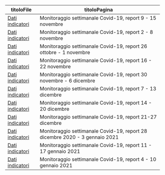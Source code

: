 | titoloFile | titoloPagina |
| --- | --- |
| [Dati indicatori](http://www.salute.gov.it/imgs/C_17_notizie_5182_0_file.pdf) | Monitoraggio settimanale Covid-19, report 9 - 15 novembre  |
| [Dati indicatori](http://www.salute.gov.it/imgs/C_17_notizie_5169_1_file.pdf) | Monitoraggio settimanale Covid-19, report 2 - 8 novembre  |
| [Dati indicatori](http://www.salute.gov.it/portale/news/documenti/Epi_aggiornamenti/allegati/DATI_MONITORAGGIO_9_11_2020.pdf) | Monitoraggio settimanale Covid-19, report 26 ottobre - 1 novembre  |
| [Dati indicatori](http://www.salute.gov.it/imgs/C_17_notizie_5196_1_file.pdf) | Monitoraggio settimanale Covid-19, report 16 - 22 novembre  |
| [Dati indicatori](http://www.salute.gov.it/imgs/C_17_notizie_5216_1_file.pdf) | Monitoraggio settimanale Covid-19, report 30 novembre - 6 dicembre  |
| [Dati indicatori](http://www.salute.gov.it/imgs/C_17_notizie_5226_1_file.pdf) | Monitoraggio settimanale Covid-19, report 7 - 13 dicembre  |
| [Dati indicatori](http://www.salute.gov.it/imgs/C_17_notizie_5241_1_file.pdf) | Monitoraggio settimanale Covid-19, report 14 - 20 dicembre  |
| [Dati indicatori](http://www.salute.gov.it/imgs/C_17_notizie_5247_1_file.pdf) | Monitoraggio settimanale Covid-19, report 21-27 dicembre  |
| [Dati indicatori](http://www.salute.gov.it/imgs/C_17_notizie_5259_1_file.pdf) | Monitoraggio settimanale Covid-19, report 28 dicembre 2020 - 3 gennaio 2021  |
| [Dati indicatori](http://www.salute.gov.it/imgs/C_17_monitoraggi_13_0_fileNazionale.pdf) | Monitoraggio settimanale Covid-19, report 11 - 17 gennaio 2021  |
| [Dati indicatori](http://www.salute.gov.it/imgs/C_17_notizie_5268_0_file.pdf) | Monitoraggio settimanale Covid-19, report 4 - 10 gennaio 2021  |
